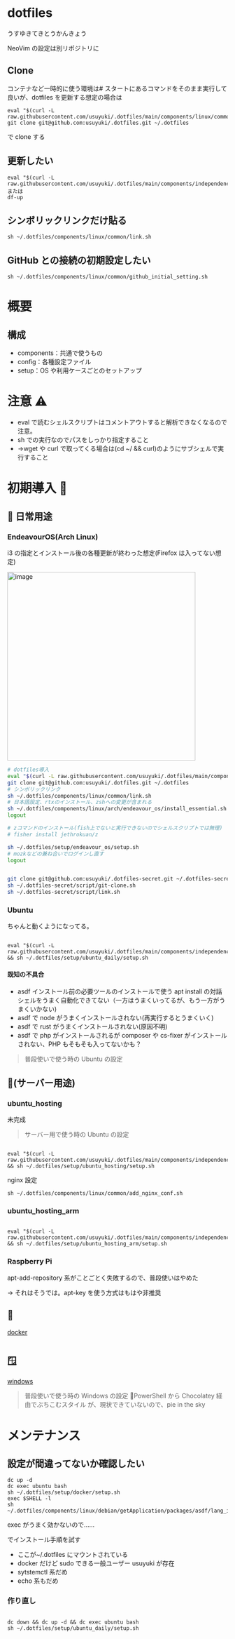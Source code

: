 # dotfiles

うすゆきてきとうかんきょう

NeoVim の設定は別リポジトリに

## Clone

コンテナなど一時的に使う環境は# スタートにあるコマンドをそのまま実行して良いが、dotfiles を更新する想定の場合は

```
eval "$(curl -L raw.githubusercontent.com/usuyuki/.dotfiles/main/components/linux/common/github_initial_setting.sh)"
git clone git@github.com:usuyuki/.dotfiles.git ~/.dotfiles
```

で clone する

## 更新したい

```
eval "$(curl -L raw.githubusercontent.com/usuyuki/.dotfiles/main/components/independency/update_dotfiles.sh)"
または
df-up
```

## シンボリックリンクだけ貼る

```
sh ~/.dotfiles/components/linux/common/link.sh
```

## GitHub との接続の初期設定したい

```
sh ~/.dotfiles/components/linux/common/github_initial_setting.sh
```

# 概要

## 構成

- components：共通で使うもの
- config：各種設定ファイル
- setup：OS や利用ケースごとのセットアップ

# 注意 ⚠

- eval で読むシェルスクリプトはコメントアウトすると解析できなくなるので注意。
- sh での実行なのでパスをしっかり指定すること
- →wget や curl で取ってくる場合は(cd ~/ && curl)のようにサブシェルで実行すること

# 初期導入 🍮

## 🏡 日常用途

### EndeavourOS(Arch Linux)

i3 の指定とインストール後の各種更新が終わった想定(Firefox は入ってない想定)

<img width="430" alt="image" src="https://github.com/usuyuki/.dotfiles/assets/63891531/12694f4a-8acd-4fa2-bc9f-64d7e45b1890">

```bash
# dotfiles導入
eval "$(curl -L raw.githubusercontent.com/usuyuki/.dotfiles/main/components/linux/common/github_initial_setting.sh)"
git clone git@github.com:usuyuki/.dotfiles.git ~/.dotfiles
# シンボリックリンク
sh ~/.dotfiles/components/linux/common/link.sh
# 日本語設定、rtxのインストール、zshへの変更が含まれる
sh ~/.dotfiles/components/linux/arch/endeavour_os/install_essential.sh
logout

# zコマンドのインストール(fish上でないと実行できないのでシェルスクリプトでは無理)
# fisher install jethrokuan/z

sh ~/.dotfiles/setup/endeavour_os/setup.sh
# mozkなどの兼ね合いでログインし直す
logout


git clone git@github.com:usuyuki/.dotfiles-secret.git ~/.dotfiles-secret
sh ~/.dotfiles-secret/script/git-clone.sh
sh ~/.dotfiles-secret/script/link.sh
```

### Ubuntu

ちゃんと動くようになってる。

```

eval "$(curl -L raw.githubusercontent.com/usuyuki/.dotfiles/main/components/independency/init.sh)" && sh ~/.dotfiles/setup/ubuntu_daily/setup.sh

```

#### 既知の不具合

- asdf インストール前の必要ツールのインストールで使う apt install の対話シェルをうまく自動化できてない（一方はうまくいってるが、もう一方がうまくいかない)
- asdf で node がうまくインストールされない(再実行するとうまくいく)
- asdf で rust がうまくインストールされない(原因不明)
- asdf で php がインストールされるが composer や cs-fixer がインストールされない、PHP もそもそも入ってないかも？

> 普段使いで使う時の Ubuntu の設定

## 📡(サーバー用途)

### ubuntu_hosting

未完成

> サーバー用で使う時の Ubuntu の設定

```

eval "$(curl -L raw.githubusercontent.com/usuyuki/.dotfiles/main/components/independency/init.sh)" && sh ~/.dotfiles/setup/ubuntu_hosting/setup.sh

```

nginx 設定

```
sh ~/.dotfiles/components/linux/common/add_nginx_conf.sh
```

### ubuntu_hosting_arm

```

eval "$(curl -L raw.githubusercontent.com/usuyuki/.dotfiles/main/components/independency/init.sh)" && sh ~/.dotfiles/setup/ubuntu_hosting_arm/setup.sh

```

### Raspberry Pi

apt-add-repository 系がことごとく失敗するので、普段使いはやめた

→ それはそうでは。apt-key を使う方式はもはや非推奨

## 🐋

[docker](setup/ubuntu_hosting/setup.md)

```

```

## 🪟

[windows](setup/win/setup.md)

> 普段使いで使う時の Windows の設定
> 📝PowerShell から Chocolatey 経由でぶちこむスタイル
> が、現状できていないので、pie in the sky

# メンテナンス

## 設定が間違ってないか確認したい

```
dc up -d
dc exec ubuntu bash
sh ~/.dotfiles/setup/docker/setup.sh
exec $SHELL -l
sh ~/.dotfiles/components/linux/debian/getApplication/packages/asdf/lang_installer.sh

```

exec がうまく効かないので……

でインストール手順を試す

- ここが~/.dotfiles にマウントされている
- docker だけど sudo できる一般ユーザー usuyuki が存在
- sytstemctl 系だめ
- echo 系もだめ

### 作り直し

```

dc down && dc up -d && dc exec ubuntu bash
sh ~/.dotfiles/setup/ubuntu_daily/setup.sh

```
